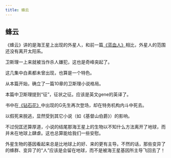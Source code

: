 ```yaml
---
title: 蜂云
---
```


## 蜂云

《蜂云》讲的是海王星上出现的外星人，和前一篇[《蓝血人》](../006)相比，外星人的范围还没有离开太阳系。

卫斯理一上来就被当作杀人嫌犯，这也是奇峰突起了。

这几集中白素都未曾出现，也算是一个特色。

从本篇开始，确立了一篇10章的卫斯理小说格局。

本篇中卫斯理提到“征”，征状之征。应该是英文gene的英译了。

书中在[《钻石花》](../001)中出现的G先生再次登场，却在特务机构内斗中死去。

以假死来脱逃，显然受到其它小说（如《基督山伯爵》）的影响。

不过倪匡还算厚道，小说的结尾那海王星上的生物以不知什么方法离开了地球，而并未在地球上肆虐。这也总算能给我们一些安慰。

外星生物的基因看起来总是比地球上的好、来的更有主导。不然的话，那些变异了的蜂群、变异了的“人”应该是会留在地球，而不是被海王星基因所主导飞回去了！